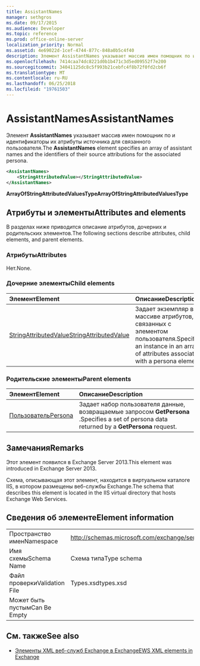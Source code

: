```yaml
---
title: AssistantNames
manager: sethgros
ms.date: 09/17/2015
ms.audience: Developer
ms.topic: reference
ms.prod: office-online-server
localization_priority: Normal
ms.assetid: 4e69022d-1cef-4744-877c-848a0b5c4f40
description: Элемент AssistantNames указывает массив имен помощник по и идентификаторы их атрибуты источника для связанного пользователя.
ms.openlocfilehash: 7414caa74dc8221d0b1b471c3d5ed09552f7e200
ms.sourcegitcommit: 34041125dc8c5f993b21cebfc4f8b72f0fd2cb6f
ms.translationtype: MT
ms.contentlocale: ru-RU
ms.lasthandoff: 06/25/2018
ms.locfileid: "19761503"
---
```

# <a name="assistantnames"></a><span data-ttu-id="15339-103">AssistantNames</span><span class="sxs-lookup"><span data-stu-id="15339-103">AssistantNames</span></span>

<span data-ttu-id="15339-104">Элемент **AssistantNames** указывает массив имен помощник по и идентификаторы их атрибуты источника для связанного пользователя.</span><span class="sxs-lookup"><span data-stu-id="15339-104">The **AssistantNames** element specifies an array of assistant names and the identifiers of their source attributions for the associated persona.</span></span> 
  
```XML
<AssistantNames>
    <StringAttributedValue></StringAttributedValue>
</AssistantNames>
```

 <span data-ttu-id="15339-105">**ArrayOfStringAttributedValuesType**</span><span class="sxs-lookup"><span data-stu-id="15339-105">**ArrayOfStringAttributedValuesType**</span></span>
## <a name="attributes-and-elements"></a><span data-ttu-id="15339-106">Атрибуты и элементы</span><span class="sxs-lookup"><span data-stu-id="15339-106">Attributes and elements</span></span>

<span data-ttu-id="15339-107">В разделах ниже приводится описание атрибутов, дочерних и родительских элементов.</span><span class="sxs-lookup"><span data-stu-id="15339-107">The following sections describe attributes, child elements, and parent elements.</span></span>
  
### <a name="attributes"></a><span data-ttu-id="15339-108">Атрибуты</span><span class="sxs-lookup"><span data-stu-id="15339-108">Attributes</span></span>

<span data-ttu-id="15339-109">Нет.</span><span class="sxs-lookup"><span data-stu-id="15339-109">None.</span></span>
  
### <a name="child-elements"></a><span data-ttu-id="15339-110">Дочерние элементы</span><span class="sxs-lookup"><span data-stu-id="15339-110">Child elements</span></span>

|<span data-ttu-id="15339-111">**Элемент**</span><span class="sxs-lookup"><span data-stu-id="15339-111">**Element**</span></span>|<span data-ttu-id="15339-112">**Описание**</span><span class="sxs-lookup"><span data-stu-id="15339-112">**Description**</span></span>|
|:-----|:-----|
|[<span data-ttu-id="15339-113">StringAttributedValue</span><span class="sxs-lookup"><span data-stu-id="15339-113">StringAttributedValue</span></span>](stringattributedvalue.md) <br/> |<span data-ttu-id="15339-114">Задает экземпляр в массиве атрибутов, связанных с элементом пользователя.</span><span class="sxs-lookup"><span data-stu-id="15339-114">Specifies an instance in an array of attributes associated with a persona element.</span></span>  <br/> |
   
### <a name="parent-elements"></a><span data-ttu-id="15339-115">Родительские элементы</span><span class="sxs-lookup"><span data-stu-id="15339-115">Parent elements</span></span>

|<span data-ttu-id="15339-116">**Элемент**</span><span class="sxs-lookup"><span data-stu-id="15339-116">**Element**</span></span>|<span data-ttu-id="15339-117">**Описание**</span><span class="sxs-lookup"><span data-stu-id="15339-117">**Description**</span></span>|
|:-----|:-----|
|[<span data-ttu-id="15339-118">Пользователь</span><span class="sxs-lookup"><span data-stu-id="15339-118">Persona</span></span>](persona.md) <br/> |<span data-ttu-id="15339-119">Задает набор пользователя данные, возвращаемые запросом **GetPersona** .</span><span class="sxs-lookup"><span data-stu-id="15339-119">Specifies a set of persona data returned by a **GetPersona** request.</span></span>  <br/> |
   
## <a name="remarks"></a><span data-ttu-id="15339-120">Замечания</span><span class="sxs-lookup"><span data-stu-id="15339-120">Remarks</span></span>

<span data-ttu-id="15339-121">Этот элемент появился в Exchange Server 2013.</span><span class="sxs-lookup"><span data-stu-id="15339-121">This element was introduced in Exchange Server 2013.</span></span>
  
<span data-ttu-id="15339-122">Схема, описывающая этот элемент, находится в виртуальном каталоге IIS, в котором размещены веб-службы Exchange.</span><span class="sxs-lookup"><span data-stu-id="15339-122">The schema that describes this element is located in the IIS virtual directory that hosts Exchange Web Services.</span></span>
  
## <a name="element-information"></a><span data-ttu-id="15339-123">Сведения об элементе</span><span class="sxs-lookup"><span data-stu-id="15339-123">Element information</span></span>

|||
|:-----|:-----|
|<span data-ttu-id="15339-124">Пространство имен</span><span class="sxs-lookup"><span data-stu-id="15339-124">Namespace</span></span>  <br/> |http://schemas.microsoft.com/exchange/services/2006/types  <br/> |
|<span data-ttu-id="15339-125">Имя схемы</span><span class="sxs-lookup"><span data-stu-id="15339-125">Schema Name</span></span>  <br/> |<span data-ttu-id="15339-126">Схема типа</span><span class="sxs-lookup"><span data-stu-id="15339-126">Type schema</span></span>  <br/> |
|<span data-ttu-id="15339-127">Файл проверки</span><span class="sxs-lookup"><span data-stu-id="15339-127">Validation File</span></span>  <br/> |<span data-ttu-id="15339-128">Types.xsd</span><span class="sxs-lookup"><span data-stu-id="15339-128">types.xsd</span></span>  <br/> |
|<span data-ttu-id="15339-129">Может быть пустым</span><span class="sxs-lookup"><span data-stu-id="15339-129">Can Be Empty</span></span>  <br/> ||
   
## <a name="see-also"></a><span data-ttu-id="15339-130">См. также</span><span class="sxs-lookup"><span data-stu-id="15339-130">See also</span></span>

- [<span data-ttu-id="15339-131">Элементы XML веб-служб Exchange в Exchange</span><span class="sxs-lookup"><span data-stu-id="15339-131">EWS XML elements in Exchange</span></span>](ews-xml-elements-in-exchange.md)

